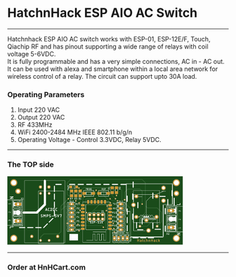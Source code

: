 # HatchnHack ESP AIO AC Switch

---

Hatchnhack ESP AIO AC switch works with ESP-01, ESP-12E/F, Touch, Qiachip RF and has pinout supporting a wide range of relays with coil voltage 5-6VDC.  
It is fully programmable and has a very simple connections, AC in - AC out. It can be used with alexa and smartphone within a local area network for wireless control of a relay. The circuit can support upto 30A load.

### Operating Parameters
1. Input 220 VAC
2. Output 220 VAC
3. RF 433MHz
4. WiFi 2400-2484 MHz IEEE 802.11 b/g/n
5. Operating Voltage - Control 3.3VDC, Relay 5VDC.

---

### The TOP side

<img src="./aio_ac_top.svg" alt="HatchnHack ESP AIO AC switch" width="400"/>

---

### Order at HnHCart.com
